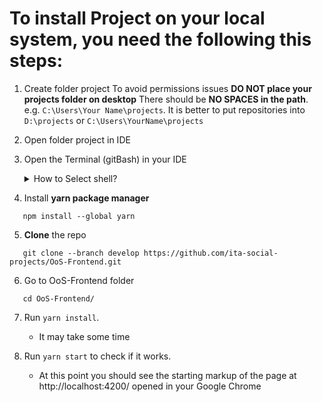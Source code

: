 # To install Project on your local system, you need the following this steps:
1. Create folder project
 To avoid permissions issues **DO NOT place your projects folder on desktop** There should be **NO SPACES in the path**. e.g. `C:\Users\Your Name\projects`. It is better to put repositories into `D:\projects` or `C:\Users\YourName\projects`
 
2. Open folder project in IDE

3. Open the Terminal (gitBash) in your IDE
	<details>
	<summary>How to Select shell?</summary>
	<br>	
		<img src="https://joxi.ru/GrqD0XPtRlyMPA"  width=60 height=60/>
		![title](https://joxi.ru/GrqD0XPtRlyMPA)
	</details>

4. Install **yarn package manager** 
 ```
	npm install --global yarn
```
5.   **Clone** the repo 
 ```
	git clone --branch develop https://github.com/ita-social-projects/OoS-Frontend.git
```
6. Go to OoS-Frontend folder
 ```
	cd OoS-Frontend/ 
```
7. Run `yarn install`.
	 -  It may take some time
  
9. Run `yarn start` to check if it works.
	- At this point you should see the starting markup of the page at http://localhost:4200/ opened in your Google Chrome
